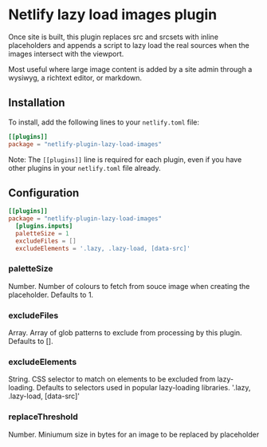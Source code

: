 # Netlify lazy load images plugin

Once site is built, this plugin replaces src and srcsets with inline placeholders and appends a script to lazy load the real sources when the images intersect with the viewport.

Most useful where large image content is added by a site admin through a wysiwyg, a richtext editor, or markdown.

## Installation

To install, add the following lines to your `netlify.toml` file:

```toml
[[plugins]]
package = "netlify-plugin-lazy-load-images"
```

Note: The `[[plugins]]` line is required for each plugin, even if you have other plugins in your `netlify.toml` file already.

## Configuration

```toml
[[plugins]]
package = "netlify-plugin-lazy-load-images"
  [plugins.inputs]
  paletteSize = 1
  excludeFiles = []
  excludeElements = '.lazy, .lazy-load, [data-src]'
```

### paletteSize

Number. Number of colours to fetch from souce image when creating the placeholder. Defaults to 1.

### excludeFiles

Array. Array of glob patterns to exclude from processing by this plugin. Defaults to [].

### excludeElements

String. CSS selector to match on elements to be excluded from lazy-loading. Defaults to selectors used in popular lazy-loading libraries. '.lazy, .lazy-load, \[data-src\]'

### replaceThreshold

Number. Miniumum size in bytes for an image to be replaced by placeholder

